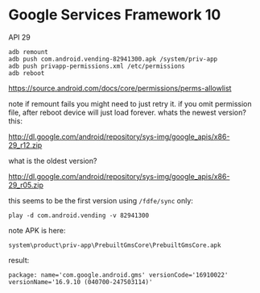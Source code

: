 # Google Services Framework 10

API 29

~~~
adb remount
adb push com.android.vending-82941300.apk /system/priv-app
adb push privapp-permissions.xml /etc/permissions
adb reboot
~~~

https://source.android.com/docs/core/permissions/perms-allowlist

note if remount fails you might need to just retry it. if you omit permission
file, after reboot device will just load forever. whats the newest version?
this:

<http://dl.google.com/android/repository/sys-img/google_apis/x86-29_r12.zip>

what is the oldest version?

<http://dl.google.com/android/repository/sys-img/google_apis/x86-29_r05.zip>

this seems to be the first version using `/fdfe/sync` only:

~~~
play -d com.android.vending -v 82941300
~~~

note APK is here:

~~~
system\product\priv-app\PrebuiltGmsCore\PrebuiltGmsCore.apk
~~~

result:

~~~
package: name='com.google.android.gms' versionCode='16910022'
versionName='16.9.10 (040700-247503114)'
~~~
